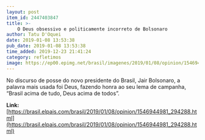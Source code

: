 ```yaml
---
layout: post
item_id: 2447403847
title: >-
    O Deus obsessivo e politicamente incorreto de Bolsonaro
author: Tatu D'Oquei
date: 2019-01-08 13:53:38
pub_date: 2019-01-08 13:53:38
time_added: 2019-12-23 21:41:24
category: refletimos
image: https://ep00.epimg.net/brasil/imagenes/2019/01/08/opinion/1546944981_294288_1546946520_rrss_normal.jpg
---
```


No discurso de posse do novo presidente do Brasil, Jair Bolsonaro, a palavra mais usada foi Deus, fazendo honra ao seu lema de campanha, “Brasil acima de tudo, Deus acima de todos”.

**Link:** [https://brasil.elpais.com/brasil/2019/01/08/opinion/1546944981_294288.html](https://brasil.elpais.com/brasil/2019/01/08/opinion/1546944981_294288.html)

